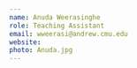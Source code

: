 ```yaml
---
name: Anuda Weerasinghe
role: Teaching Assistant
email: wweerasi@andrew.cmu.edu
website: 
photo: Anuda.jpg
---
```


